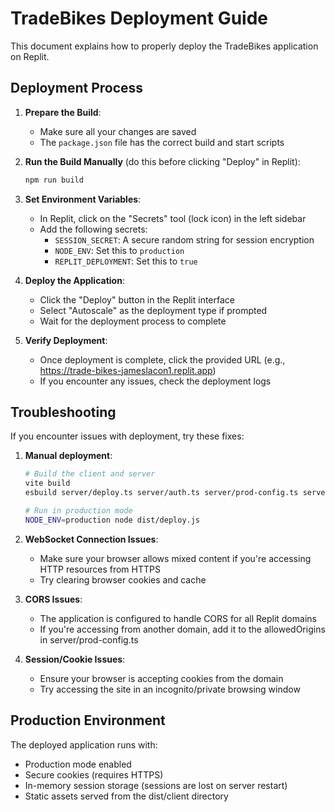 # TradeBikes Deployment Guide

This document explains how to properly deploy the TradeBikes application on Replit.

## Deployment Process

1. **Prepare the Build**:
   - Make sure all your changes are saved
   - The `package.json` file has the correct build and start scripts

2. **Run the Build Manually** (do this before clicking "Deploy" in Replit):
   ```bash
   npm run build
   ```

3. **Set Environment Variables**:
   - In Replit, click on the "Secrets" tool (lock icon) in the left sidebar
   - Add the following secrets:
     - `SESSION_SECRET`: A secure random string for session encryption
     - `NODE_ENV`: Set this to `production`
     - `REPLIT_DEPLOYMENT`: Set this to `true`

4. **Deploy the Application**:
   - Click the "Deploy" button in the Replit interface
   - Select "Autoscale" as the deployment type if prompted
   - Wait for the deployment process to complete

5. **Verify Deployment**:
   - Once deployment is complete, click the provided URL (e.g., https://trade-bikes-jameslacon1.replit.app)
   - If you encounter any issues, check the deployment logs

## Troubleshooting

If you encounter issues with deployment, try these fixes:

1. **Manual deployment**:
   ```bash
   # Build the client and server
   vite build
   esbuild server/deploy.ts server/auth.ts server/prod-config.ts server/routes.ts server/storage.ts server/vite.ts server/utils.ts server/websocket.ts --platform=node --packages=external --bundle --format=esm --outdir=dist
   
   # Run in production mode
   NODE_ENV=production node dist/deploy.js
   ```

2. **WebSocket Connection Issues**:
   - Make sure your browser allows mixed content if you're accessing HTTP resources from HTTPS
   - Try clearing browser cookies and cache

3. **CORS Issues**:
   - The application is configured to handle CORS for all Replit domains
   - If you're accessing from another domain, add it to the allowedOrigins in server/prod-config.ts

4. **Session/Cookie Issues**:
   - Ensure your browser is accepting cookies from the domain
   - Try accessing the site in an incognito/private browsing window

## Production Environment

The deployed application runs with:
- Production mode enabled
- Secure cookies (requires HTTPS)
- In-memory session storage (sessions are lost on server restart)
- Static assets served from the dist/client directory